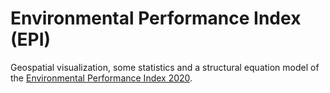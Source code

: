 # Environmental Performance Index (EPI)
Geospatial visualization, some statistics and a structural equation model of the [Environmental Performance Index 2020](https://epi.yale.edu/).
